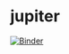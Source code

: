 # jupiter
[![Binder](https://mybinder.org/badge.svg)](https://mybinder.org/v2/gh/marinsarbulescu/jupiter.git/master)
